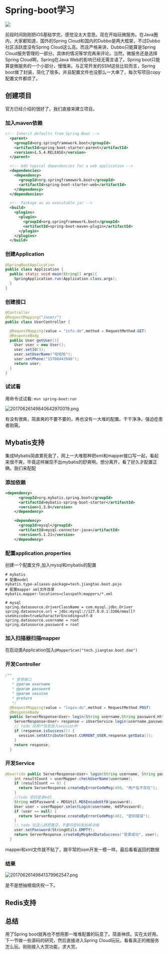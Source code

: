 # Spring-boot学习


![](http://7xk0q3.com1.z0.glb.clouddn.com/changcheng.png)

前段时间刚刚把iOS基础学完，感觉没太大意思。现在开始玩微服务。在Java圈内，大家都知道，国外的Spring Cloud和国内的Dubbo是两大框架，不过Dubbo社区活跃度没有Spring Cloud这么高。而且严格来讲，Dubbo只能算是Spring Cloud服务管理的一部分。具体的情况等学完再来评论。当然，微服务还是选择Spring Cloud啊，Spring在Java Web的影响已经无需言语了。Spring boot只能算是微服务的一个小部分，慢慢来。与正常开发的SSM这些比较而言，Spring boot做了封装，简化了很多。并且配置文件也没那么一大串了，每次写项目copy配置文件都烦了。<!--more-->

## 创建项目

官方已经介绍的很好了。我们直接来建立项目。

### 加入maven依赖

```xml
<!-- Inherit defaults from Spring Boot -->
  <parent>
    <groupId>org.springframework.boot</groupId>
    <artifactId>spring-boot-starter-parent</artifactId>
    <version>1.5.4.RELEASE</version>
  </parent>

  <!-- Add typical dependencies for a web application -->
  <dependencies>
    <dependency>
      <groupId>org.springframework.boot</groupId>
      <artifactId>spring-boot-starter-web</artifactId>
    </dependency>
  </dependencies>

  <!-- Package as an executable jar -->
  <build>
    <plugins>
      <plugin>
        <groupId>org.springframework.boot</groupId>
        <artifactId>spring-boot-maven-plugin</artifactId>
      </plugin>
    </plugins>
  </build>
```



### 创建Application

```java
@SpringBootApplication
public class Application {
  public static void main(String[] args){
    SpringApplication.run(Application.class,args);
  }
}
```



### 创建接口

```java
@Controller
@RequestMapping("/user/")
public class UserController {

  @RequestMapping(value = "info.do",method = RequestMethod.GET)
  @ResponseBody
  public User getUser(){
    User user = new User();
    user.setId(1);
    user.setUserName("哈哈哈");
    user.setPhone("15708443946");
    return user;
  }
}
```



### 试试看

用命令试试看: `mvn spring-boot:run  `

![20170626149840642970019.png](http://7xq3zt.com1.z0.glb.clouddn.com/20170626149840642970019.png)

有没有很爽，简直爽的不要不要的，再也没有一大堆的配置。干干净净。强迫症患者刚需。





## Mybatis支持

集成Mybatis简直累死我了，网上一大堆那种把xml和mapper接口写一起，看起来很不爽，毕竟这样展现不出mybatis的舒爽啊。想分离开，看了好久才配置正确。我们来配配

### 添加依赖

```xml
<dependency>
      <groupId>org.mybatis.spring.boot</groupId>
      <artifactId>mybatis-spring-boot-starter</artifactId>
      <version>1.3.0</version>
    </dependency>

    <dependency>
      <groupId>mysql</groupId>
      <artifactId>mysql-connector-java</artifactId>
      <version>5.1.21</version>
    </dependency>
```



### 配置application.properties

创建一个配置文件,加入mysql和mybatis的配置

```properties
# mybatis
# 配置model
mybatis.type-aliases-package=tech.jiangtao.boot.pojo
# 配置mapper xml文件目录
mybatis.mapper-locations=classpath:mappers/*.xml

# mysql
spring.datasource.driverClassName = com.mysql.jdbc.Driver
spring.datasource.url = jdbc:mysql://127.0.0.1:3306/mmall?useUnicode=true&characterEncoding=utf-8
spring.datasource.username = root
spring.datasource.password = root
```

### 加入扫描器扫描mapper

在启动类Application加入`@MapperScan("tech.jiangtao.boot.dao")`

### 开发Controller

```java
/**
   * 登录接口
   * @param username
   * @param password
   * @param session
   * @return
   */
  @RequestMapping(value = "login.do",method = RequestMethod.POST)
  @ResponseBody
  public ServerResponse<User> login(String username,String password,HttpSession session){
    ServerResponse<User> response = iUserService.login(username,password);
    // todo 将用户信息放入session中
    if (response.isSuccess()) {
      session.setAttribute(Const.CURRENT_USER,response.getData());
    }
    return response;
  }
```

### 开发Service

```java
@Override public ServerResponse<User> login(String username, String password) {
    int resultCount = userMapper.checkUserName(username);
    if (resultCount == 0) {
      return ServerResponse.createByErrorCodeMsg(400, "用户名不存在");
    }
    //todo 密码登录md5
    String md5Password = MD5Util.MD5EncodeUtf8(password);
    User user = userMapper.selectLogin(username, md5Password);
    if (user == null) {
      return ServerResponse.createByErrorCodeMsg(401, "密码错误");
    }
    // todo 在这儿就把置空，不要将密码发给移动端
    user.setPassword(StringUtils.EMPTY);
    return ServerResponse.createByMsgAndDataSuccess("登录成功", user);
  }
```

mapper和xml文件就不贴了，跟平常的ssm开发一模一样。最后看看返回的数据

### 结果

![20170626149841379962547.png](http://7xq3zt.com1.z0.glb.clouddn.com/20170626149841379962547.png)



是不是想抽根烟庆祝一下。

## Redis支持

## 总结

用了Spring boot就再也不想用那一堆堆配置的玩意了。简直神烦。实在太好用。下一节做一些源码的研究，然后直接进入Spring Cloud玩玩，看看真正的微服务怎么玩。刚刚接入大赏功能，求大赏。